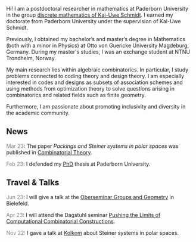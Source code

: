 Hi! I am a postdoctoral researcher in mathematics at Paderborn University in the group [discrete mathematics of Kai-Uwe Schmidt](https://math.uni-paderborn.de/en/ag/dm). 
I earned my doctorate from Paderborn University under the supervision of Kai-Uwe Schmidt. 

Previously, I obtained my bachelor’s and master’s degree in Mathematics (both with a minor in Physics) at Otto von Guericke University Magdeburg, Germany. 
During my master's studies, I was an exchange student at NTNU Trondheim, Norway.

My main research lies within algebraic combinatorics. 
In particular, I study problems connected to coding theory and design theory.
I am especially interested in codes and designs as subsets of association schemes and using methods from optimization theory to solve questions arising in combinatorics and related fields such as finite geometry.

Furthermore, I am passionate about promoting inclusivity and diversity in the academic community.

## News

<span style="color:gray">Mar 23</span>: The paper  *Packings and Steiner systems in polar spaces* was published in [Combinatorial Theory](https://escholarship.org/uc/item/83g3149p).

<span style="color:gray">Feb 23</span>: I defended my [PhD](https://digital.ub.uni-paderborn.de/doi/10.17619/UNIPB/1-1672) thesis at Paderborn University.

## Travel & Talks

<span style="color:gray">Jun 23</span>: I will give a talk at the [Oberseminar Groups and Geometry](https://www.math.uni-bielefeld.de/groupsgeometry/seminar.php?ID=141) in Bielefeld.

<span style="color:gray">Apr 23</span>: I will attend the Dagstuhl seminar [Pushing the Limits of Computational Combinatorial Constructions](https://www.dagstuhl.de/de/seminars/seminar-calendar/seminar-details/23161).

<span style="color:gray">Nov 22</span>: I gave a talk at [Kolkom](https://www.kolkom.de) about Steiner systems in polar spaces.
